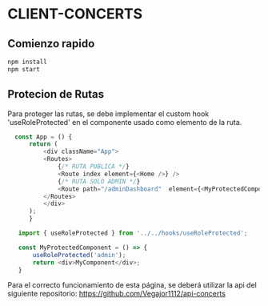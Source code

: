 # CLIENT-CONCERTS

## Comienzo rapido
 
 ```bash
 npm install
 npm start
 ```

 ## Protecion de Rutas
 Para proteger las rutas, se debe implementar el custom hook 'useRoleProtected' en el componente usado como elemento de la ruta.

  ```js
    const App = () {
        return (
            <div className="App">
            <Routes>
                {/* RUTA PUBLICA */}
                <Route index element={<Home />} />
                {/* RUTA SOLO ADMIN */}
                <Route path="/adminDashboard"  element={<MyProtectedComponent/>} />
            </Routes>
            </div>
        );
        }
```
 
 ```js
    import { useRoleProtected } from '../../hooks/useRoleProtected';

    const MyProtectedComponent = () => {
        useRoleProtected('admin');
        return <div>MyComponent</div>;
    }
```


Para el correcto funcionamiento de esta página, se deberá utilizar la api del siguiente repositorio: https://github.com/Vegajor1112/api-concerts
